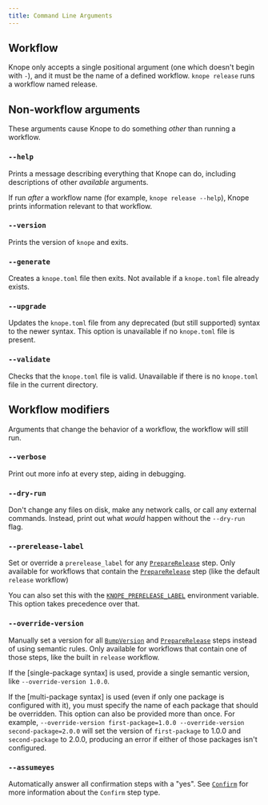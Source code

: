 ```yaml
---
title: Command Line Arguments
---
```


## Workflow

Knope only accepts a single positional argument (one which doesn't begin with `-`),
and it must be the name of a defined workflow. `knope release` runs a workflow named release.

## Non-workflow arguments

These arguments cause Knope to do something _other_ than running a workflow.

### `--help`

Prints a message describing everything that Knope can do, including descriptions of other _available_ arguments.

If run _after_ a workflow name (for example, `knope release --help`), Knope prints information relevant to that workflow.

### `--version`

Prints the version of `knope` and exits.

### `--generate`

Creates a `knope.toml` file then exits. Not available if a `knope.toml` file already exists.

### `--upgrade`

Updates the `knope.toml` file from any deprecated (but still supported) syntax to the newer syntax.
This option is unavailable if no `knope.toml` file is present.

### `--validate`

Checks that the `knope.toml` file is valid. Unavailable if there is no `knope.toml` file in the current directory.

## Workflow modifiers

Arguments that change the behavior of a workflow, the workflow will still run.

### `--verbose`

Print out more info at every step, aiding in debugging.

### `--dry-run`

Don't change any files on disk, make any network calls, or call any external commands.
Instead, print out what _would_ happen without the `--dry-run` flag.

### `--prerelease-label`

Set or override a `prerelease_label` for any [`PrepareRelease`] step.
Only available for workflows that contain the [`PrepareRelease`] step (like the default `release` workflow)

You can also set this with the [`KNOPE_PRERELEASE_LABEL`](/reference/environment-variables#knope_prerelease_label) environment variable.
This option takes precedence over that.

### `--override-version`

Manually set a version for all [`BumpVersion`] and [`PrepareRelease`] steps instead of using semantic rules.
Only available for workflows that contain one of those steps, like the built in `release` workflow.

If the [single-package syntax] is used, provide a single semantic version, like `--override-version 1.0.0`.

If the [multi-package syntax] is used (even if only one package is configured with it),
you must specify the name of each package that should be overridden.
This option can also be provided more than once.
For example, `--override-version first-package=1.0.0 --override-version second-package=2.0.0`
will set the version of `first-package` to 1.0.0 and `second-package` to 2.0.0,
producing an error if either of those packages isn't configured.

[`BumpVersion`]: /reference/config-file/steps/bump-version
[`PrepareRelease`]: /reference/config-file/steps/prepare-release

### `--assumeyes`

Automatically answer all confirmation steps with a "yes". See [`Confirm`](/reference/config-file/steps/confirm/) for more information about the `Confirm` step type.
